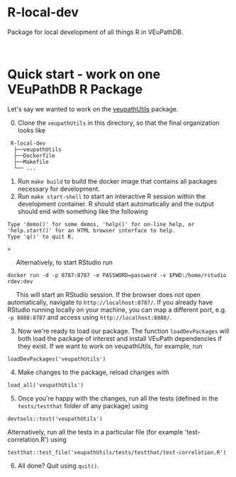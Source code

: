 # R-local-dev

Package for local development of all things R in VEuPathDB.

<br>

# Quick start - work on one VEuPathDB R Package
Let's say we wanted to work on the [veupathUtils](https://github.com/VEuPathDB/veupathUtils) package.

0. Clone the `veupathUtils` in this directory, so that the final organization looks like
```
 R-local-dev
  ├──veupathUtils
  ├──Dockerfile
  ├──Makefile
  └── ...
```

  
1. Run `make build` to build the docker image that contains all packages necessary for development.
2. Run `make start-shell` to start an interactive R session within the development container. R should start automatically and the output should end with something like the following
```
Type 'demo()' for some demos, 'help()' for on-line help, or
'help.start()' for an HTML browser interface to help.
Type 'q()' to quit R.

>
```
&nbsp;&nbsp;&nbsp;&nbsp; Alternatively, to start RStudio run 
```
docker run -d -p 8787:8787 -e PASSWORD=password -v $PWD:/home/rstudio rdev:dev
```
&nbsp;&nbsp;&nbsp;&nbsp; This will start an RStudio session. If the browser does not open automatically, navigate to `http://localhost:8787/`. If you already have RStudio running locally on your machine, you can map a different port, e.g. `-p 8888:8787` and access using `http://localhost:8888/`.

3. Now we're ready to load our package. The function `loadDevPackages` will both load the package of interest and install VEuPath dependencies if they exist. If we want to work on veupathUtils, for example, run
```
loadDevPackages('veupathUtils')
```


4. Make changes to the package, reload changes with 
```
load_all('veupathUtils')
```
5. Once you're happy with the changes, run all the tests (defined in the `tests/testthat` folder of any package) using 
```
devtools::test('veupathUtils')
```
 Alternatively, run all the tests in a particular file (for example 'test-correlation.R') using 
 ```
testthat::test_file('veupathUtils/tests/testthat/test-correlation.R')
 ```
 
6. All done? Quit using `quit()`.

